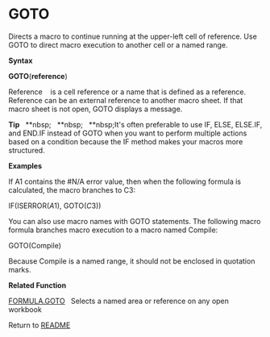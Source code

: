 # GOTO

Directs a macro to continue running at the upper-left cell of reference.
Use GOTO to direct macro execution to another cell or a named range.

**Syntax**

**GOTO**(**reference**)

Reference&nbsp;&nbsp;&nbsp;&nbsp;is a cell reference or a name that is
defined as a reference. Reference can be an external reference to
another macro sheet. If that macro sheet is not open, GOTO displays a
message.

**Tip**&nbsp;&nbsp;&nbsp;**nbsp;&nbsp;&nbsp;&nbsp;**nbsp;&nbsp;&nbsp;&nbsp;**nbsp;It's often preferable to use IF, ELSE, ELSE.IF,
and END.IF instead of GOTO when you want to perform multiple actions
based on a condition because the IF method makes your macros more
structured.

**Examples**

If A1 contains the \#N/A error value, then when the following formula is
calculated, the macro branches to C3:

IF(ISERROR($A$1), GOTO($C$3))

You can also use macro names with GOTO statements. The following macro
formula branches macro execution to a macro named Compile:

GOTO(Compile)

Because Compile is a named range, it should not be enclosed in quotation
marks.

**Related Function**

[FORMULA.GOTO](FORMULA.GOTO.md)&nbsp;&nbsp;&nbsp;Selects a named area or reference on any
open workbook



Return to [README](README.md)

